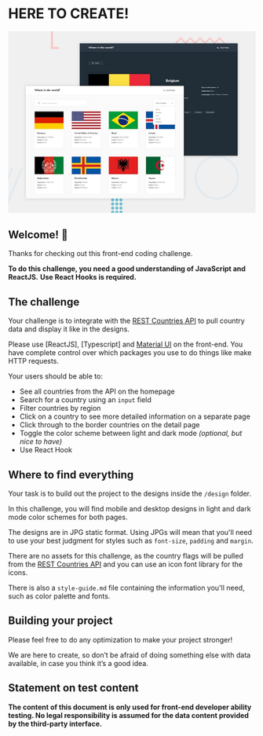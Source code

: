# HERE TO CREATE!

![Design preview for the coding challenge](./design/desktop-preview.jpg)

## Welcome! 👋

Thanks for checking out this front-end coding challenge.

**To do this challenge, you need a good understanding of JavaScript and ReactJS.**
**Use React Hooks is required.**

## The challenge

Your challenge is to integrate with the [REST Countries API](https://restcountries.com/) to pull country data and display it like in the designs.

Please use [ReactJS], [Typescript] and [Material UI](https://mui.com/) on the front-end. You have complete control over which packages you use to do things like make HTTP requests.

Your users should be able to:

- See all countries from the API on the homepage
- Search for a country using an `input` field
- Filter countries by region
- Click on a country to see more detailed information on a separate page
- Click through to the border countries on the detail page
- Toggle the color scheme between light and dark mode *(optional, but nice to have)*
- Use React Hook

## Where to find everything

Your task is to build out the project to the designs inside the `/design` folder. 

In this challenge, you will find mobile and desktop designs in light and dark mode color schemes for both pages.

The designs are in JPG static format. Using JPGs will mean that you'll need to use your best judgment for styles such as `font-size`, `padding` and `margin`. 

There are no assets for this challenge, as the country flags will be pulled from the [REST Countries API](https://restcountries.com/) and you can use an icon font library for the icons.

There is also a `style-guide.md` file containing the information you'll need, such as color palette and fonts.

## Building your project

Please feel free to do any optimization to make your project stronger!

We are here to create, so don’t be afraid of doing something else with data available, in case you think it’s a good idea.

## Statement on test content

**The content of this document is only used for front-end developer ability testing. No legal responsibility is assumed for the data content provided by the third-party interface.**
